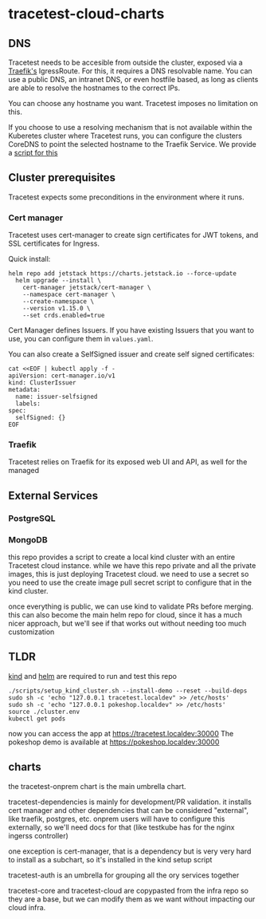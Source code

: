 # tracetest-cloud-charts

## DNS

Tracetest needs to be accesible from outside the cluster, exposed via a [Traefik's](#Traefik) IgressRoute.
For this, it requires a DNS resolvable name. You can use a public DNS, an intranet DNS, or even hostfile based,
as long as clients are able to resolve the hostnames to the correct IPs.

You can choose any hostname you want. Tracetest imposes no limitation on this.

If you choose to use a resolving mechanism that is not available within the Kuberetes cluster where Tracetest runs, 
you can configure the clusters CoreDNS to point the selected hostname to the Traefik Service. We provide a [script for this](./scripts/coredns_config.sh)


## Cluster prerequisites

Tracetest expects some preconditions in the environment where it runs.

### Cert manager

Tracetest uses cert-manager to create sign certificates for JWT tokens, and SSL certificates for Ingress.

Quick install:
```
helm repo add jetstack https://charts.jetstack.io --force-update
  helm upgrade --install \
    cert-manager jetstack/cert-manager \
    --namespace cert-manager \
    --create-namespace \
    --version v1.15.0 \
    --set crds.enabled=true
```

Cert Manager defines Issuers. If you have existing Issuers that you want to use, you can configure them in `values.yaml`.

You can also create a SelfSigned issuer and create self signed certificates:
```
cat <<EOF | kubectl apply -f -
apiVersion: cert-manager.io/v1
kind: ClusterIssuer
metadata:
  name: issuer-selfsigned
  labels:
spec:
  selfSigned: {}
EOF
```

### Traefik

Tracetest relies on Traefik for its exposed web UI and API, as well for the managed 

## External Services

### PostgreSQL

### MongoDB

this repo provides a script to create a local kind cluster with an entire Tracetest cloud instance. 
while we have this repo private and all the private images, this is just deploying Tracetest cloud.
we need to use a secret so you need to use the create image pull secret script to configure that in the kind cluster.

once everything is public, we can use kind to validate PRs before merging.
this can also become the main helm repo for cloud, since it has a much nicer approach, but we'll see if that works out without needing too much customization

## TLDR

[kind](https://kind.sigs.k8s.io/docs/user/quick-start/#installation) and [helm](https://helm.sh/docs/intro/install/) are required to run and test this repo

```
./scripts/setup_kind_cluster.sh --install-demo --reset --build-deps
sudo sh -c 'echo "127.0.0.1 tracetest.localdev" >> /etc/hosts'
sudo sh -c 'echo "127.0.0.1 pokeshop.localdev" >> /etc/hosts'
source ./cluster.env
kubectl get pods
```

now you can access the app at https://tracetest.localdev:30000
The pokeshop demo is available at https://pokeshop.localdev:30000

## charts

the tracetest-onprem chart is the main umbrella chart. 

tracetest-dependencies is mainly for development/PR validation. it installs cert manager and other dependencies that can be considered "external", like traefik, postgres, etc.
onprem users will have to configure this externally, so we'll need docs for that (like testkube has for the nginx ingerss controller)

one exception is cert-manager, that is a dependency but is very very hard to install as a subchart, so it's installed in the kind setup script

tracetest-auth is an umbrella for grouping all the ory services together

tracetest-core and tracetest-cloud are copypasted from the infra repo so they are a base, but we can modify them as we want without impacting our cloud infra.